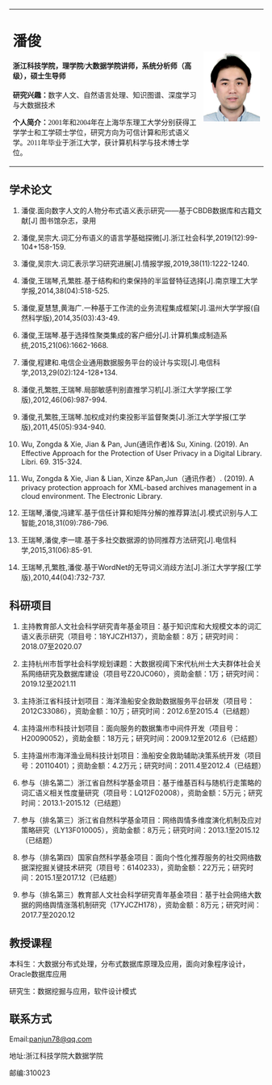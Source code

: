 <table border="0">
  <tr>
    <td width="75%">
      <h1>潘俊</h1>
      <h4 style="font-family:楷体">浙江科技学院，理学院/大数据学院讲师，系统分析师（高级），硕士生导师</h4>
      <p><b>研究兴趣：</b>数字人文、自然语言处理、知识图谱、深度学习与大数据技术</p>
      <p style="font-family:楷体;font-size=10"><b>个人简介：</b>2001年和2004年在上海华东理工大学分别获得工学学士和工学硕士学位，研究方向为可信计算和形式语义学。2011年毕业于浙江大学，获计算机科学与技术博士学位。</p>    
    </td>
    <td width="25%">
      <img src="/photo.jpg" width="100%">      
    </td>
  </tr>
</table>

## 学术论文

1. 潘俊.面向数字人文的人物分布式语义表示研究——基于CBDB数据库和古籍文献[J] 图书馆杂志，录用

2. 潘俊,吴宗大.词汇分布语义的语言学基础探微[J].浙江社会科学,2019(12):99-104+158-159.

3. 潘俊,吴宗大.词汇表示学习研究进展[J].情报学报,2019,38(11):1222-1240.

4. 潘俊,王瑞琴,孔繁胜.基于结构和约束保持的半监督特征选择[J].南京理工大学学报,2014,38(04):518-525.

5. 潘俊,夏慧慧,黄海广.一种基于工作流的业务流程集成框架[J].温州大学学报(自然科学版),2014,35(03):43-49.

6. 潘俊,王瑞琴.基于选择性聚类集成的客户细分[J].计算机集成制造系统,2015,21(06):1662-1668.

7. 潘俊,程建和.电信企业通用数据服务平台的设计与实现[J].电信科学,2013,29(02):124-128+134.

8. 潘俊,孔繁胜,王瑞琴.局部敏感判别直推学习机[J].浙江大学学报(工学版),2012,46(06):987-994.

9. 潘俊,孔繁胜,王瑞琴.加权成对约束投影半监督聚类[J].浙江大学学报(工学版),2011,45(05):934-940.

10. Wu, Zongda & Xie, Jian & Pan, Jun(通讯作者)& Su, Xining. (2019). An Effective Approach for the Protection of User Privacy in a Digital Library. Libri. 69. 315-324. 

11. Wu, Zongda & Xie, Jian & Lian, Xinze &Pan,Jun（通讯作者）. (2019). A privacy protection approach for XML-based archives management in a cloud environment. The Electronic Library.

12. 王瑞琴,潘俊,冯建军.基于信任计算和矩阵分解的推荐算法[J].模式识别与人工智能,2018,31(09):786-796.

13. 王瑞琴,潘俊,李一啸.基于多社交数据源的协同推荐方法研究[J].电信科学,2015,31(06):85-91.

14. 王瑞琴,孔繁胜,潘俊.基于WordNet的无导词义消歧方法[J].浙江大学学报(工学版),2010,44(04):732-737.

## 科研项目
1. 主持教育部人文社会科学研究青年基金项目：基于知识库和大规模文本的词汇语义表示研究（项目号：18YJCZH137），资助金额：8万；研究时间：2018.07至2020.07

2. 主持杭州市哲学社会科学规划课题：大数据视阈下宋代杭州士大夫群体社会关系网络研究及数据库建设（项目号Z20JC060），资助金额：1万；研究时间：2019.12至2021.11

3. 主持浙江省科技计划项目：海洋渔船安全救助数据服务平台研发（项目号：2012C33086），资助金额：10万；研究时间：2012.6至2015.4（已结题）

3. 主持温州市科技计划项目：面向服务的数据集市中间件开发（项目号：H20090052），资助金额：18万元；研究时间：2009.12至2012.6（已结题）

4. 主持温州市海洋渔业局科技计划项目：渔船安全救助辅助决策系统开发（项目号：20110401）；资助金额：4.2万元；研究时间：2011.4至2012.4（已结题）

5. 参与（排名第二）浙江省自然科学基金项目：基于维基百科与随机行走策略的词汇语义相关性度量研究（项目号：LQ12F02008），资助金额：5万元；研究时间：2013.1-2015.12（已结题）

6. 参与（排名第三）浙江省自然科学基金项目：网络舆情多维度演化机制及应对策略研究（LY13F010005），资助金额：8万元；研究时间：2013.1至2015.12（已结题）

7. 参与（排名第四）国家自然科学基金项目：面向个性化推荐服务的社交网络数据深挖掘关键技术研究（项目号：6140233），资助金额：22万元；研究时间：2015.1至2017.12（已结题）

8. 参与（排名第三）教育部人文社会科学研究青年基金项目：基于社会网络大数据的网络舆情涨落机制研究（17YJCZH178），资助金额：8万元；研究时间：2017.7至2020.12

## 教授课程
本科生：大数据分布式处理，分布式数据库原理及应用，面向对象程序设计， Oracle数据库应用

研究生：数据挖掘与应用，软件设计模式


## 联系方式
Email:panjun78@qq.com  

地址:浙江科技学院大数据学院

邮编:310023
